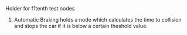 Holder for f1tenth test nodes
1. Automatic Braking holds a node which calculates the time to collision and stops the car if it is below a certain theshold value.
